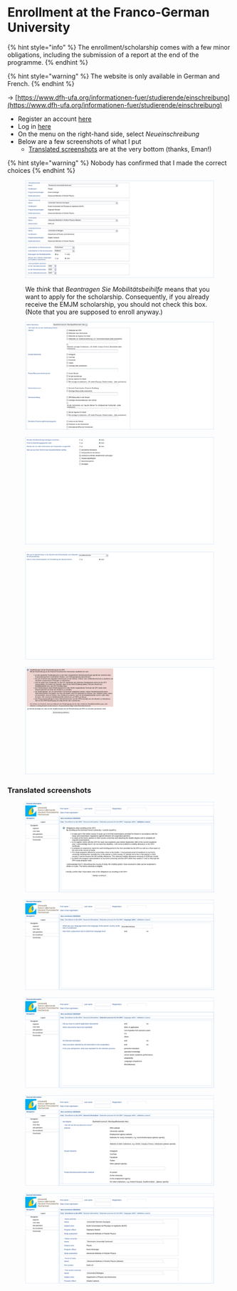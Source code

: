 # Enrollment at the Franco-German University

{% hint style="info" %}
The enrollment/scholarship comes with a few minor obligations, including the submission of a report at the end of the programme.
{% endhint %}

{% hint style="warning" %}
The website is only available in German and French.
{% endhint %}

→ [https://www.dfh-ufa.org/informationen-fuer/studierende/einschreibung](https://www.dfh-ufa.org/informationen-fuer/studierende/einschreibung)

* Register an account [here](https://login.dfh-ufa.org/registrierung)
* Log in [here](https://login.dfh-ufa.org/)
* On the menu on the right-hand side, select _Neueinschreibung_
* Below are a few screenshots of what I put
  * [Translated screenshots](enrollment-at-the-franco-german-university.md#translated-screenshots) are at the very bottom (thanks, Eman!)

{% hint style="warning" %}
Nobody has confirmed that I made the correct choices
{% endhint %}

<figure><img src="../.gitbook/assets/DFH_enrollment_2.png" alt=""><figcaption><p>We <em>think</em> that <em>Beantragen Sie Mobilitätsbeihilfe</em> means that you want to apply for the scholarship. Consequently, if you already receive the EMJM scholarship, you should not check this box. (Note that you are supposed to enroll anyway.)</p></figcaption></figure>

<figure><img src="../.gitbook/assets/DFH_enrollment_3.png" alt=""><figcaption></figcaption></figure>

<figure><img src="../.gitbook/assets/DFH_enrollment_4.png" alt=""><figcaption></figcaption></figure>

<figure><img src="../.gitbook/assets/DFH_enrollment_5.png" alt=""><figcaption></figcaption></figure>

<figure><img src="../.gitbook/assets/DFH_enrollment_6.png" alt=""><figcaption></figcaption></figure>

### Translated screenshots

<div>

<figure><img src="../.gitbook/assets/DFH_enrollment_translated_5.svg" alt=""><figcaption></figcaption></figure>

 

<figure><img src="../.gitbook/assets/DFH_enrollment_translated_4.svg" alt=""><figcaption></figcaption></figure>

 

<figure><img src="../.gitbook/assets/DFH_enrollment_translated_3.svg" alt=""><figcaption></figcaption></figure>

 

<figure><img src="../.gitbook/assets/DFH_enrollment_translated_2.svg" alt=""><figcaption></figcaption></figure>

 

<figure><img src="../.gitbook/assets/DFH_enrollment_translated_1.svg" alt=""><figcaption></figcaption></figure>

</div>
